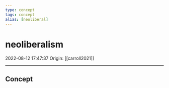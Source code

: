 ```yaml
---
type: concept
tags: concept
alias: [neoliberal]
---
```


# neoliberalism

2022-08-12 17:47:37
Origin: [[carroll2021]]

---

## Concept
